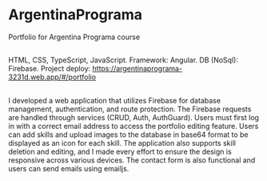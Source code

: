 # ArgentinaPrograma

Portfolio for Argentina Programa course

##

HTML, CSS, TypeScript, JavaScript.
Framework: Angular.
DB (NoSql): Firebase.
Project deploy: https://argentinaprograma-3231d.web.app/#/portfolio

##

I developed a web application that utilizes Firebase for database management, authentication, and route protection. The Firebase requests are handled through services (CRUD, Auth, AuthGuard). Users must first log in with a correct email address to access the portfolio editing feature. Users can add skills and upload images to the database in base64 format to be displayed as an icon for each skill. The application also supports skill deletion and editing, and I made every effort to ensure the design is responsive across various devices. The contact form is also functional and users can send emails using emailjs.

